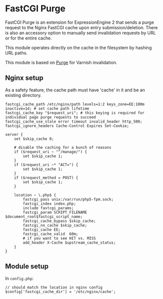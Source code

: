 # FastCGI Purge

FastCGI Purge is an extension for ExpressionEngine 2 that sends a purge request to the Nginx FastCGI cache upon entry submission/deletion. There is also an accessory option to manually send invalidation requests by URL or for the entire cache.

This module operates directly on the cache in the filesystem by hashing URL paths.

This module is based on [Purge](https://github.com/kevincupp/purge.ee2_addon) for Varnish invalidation.

## Nginx setup

As a safety feature, the cache path must have 'cache' in it and be an existing directory.

```
fastcgi_cache_path /etc/nginx/path levels=1:2 keys_zone=EE:100m inactive=1d; # set cache path lifetime
fastcgi_cache_key "$request_uri"; # this keying is required for individual page purge requests to succeed
fastcgi_cache_use_stale error timeout invalid_header http_500;
fastcgi_ignore_headers Cache-Control Expires Set-Cookie;

server {
	set $skip_cache 0;

	# disable the caching for a bunch of reasons
	if ($request_uri ~ "^/manage/") {
		set $skip_cache 1;
	}
	if ($request_uri ~* "ACT=") {
        set $skip_cache 1;
	}
	if ($request_method = POST) {
		set $skip_cache 1;
	}

	location ~ \.php$ {
		fastcgi_pass unix:/var/run/php5-fpm.sock;
		fastcgi_index index.php;
		include fastcgi_params;
		fastcgi_param SCRIPT_FILENAME $document_root$fastcgi_script_name;
		fastcgi_cache_bypass $skip_cache;
	    fastcgi_no_cache $skip_cache;
		fastcgi_cache EE;
		fastcgi_cache_valid  60m;
		# if you want to see HIT vs. MISS
		add_header X-Cache $upstream_cache_status;
	}
}
```

## Module setup

In `config.php`:

```
// should match the location in nginx config
$config['fastcgi_cache_dir'] = '/etc/nginx/cache';
```